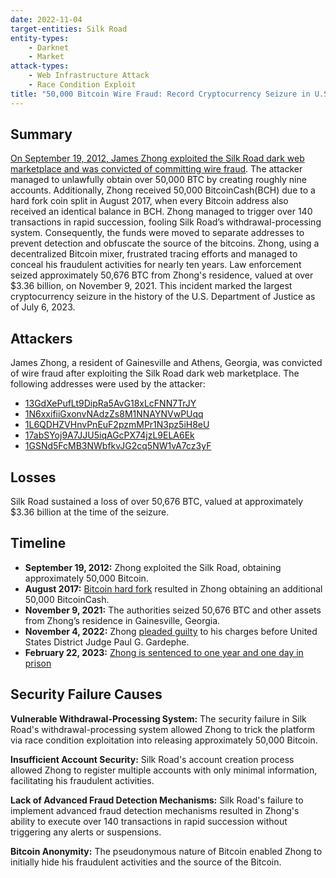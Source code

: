 ```yaml
---
date: 2022-11-04
target-entities: Silk Road 
entity-types: 
    - Darknet
    - Market
attack-types: 
    - Web Infrastructure Attack
    - Race Condition Exploit
title: "50,000 Bitcoin Wire Fraud: Record Cryptocurrency Seizure in U.S. History"
---
```


## Summary

[On September 19, 2012, James Zhong exploited the Silk Road dark web marketplace and was convicted of committing wire fraud](https://www.justice.gov/usao-sdny/pr/us-attorney-announces-historic-336-billion-cryptocurrency-seizure-and-conviction). The attacker managed to unlawfully obtain over 50,000 BTC by creating roughly nine accounts. Additionally, Zhong received 50,000 BitcoinCash(BCH) due to a hard fork coin split in August 2017, when every Bitcoin address also received an identical balance in BCH. Zhong managed to trigger over 140 transactions in rapid succession, fooling Silk Road’s withdrawal-processing system. Consequently, the funds were moved to separate addresses to prevent detection and obfuscate the source of the bitcoins. Zhong, using a decentralized Bitcoin mixer, frustrated tracing efforts and managed to conceal his fraudulent activities for nearly ten years. Law enforcement seized approximately 50,676 BTC from Zhong's residence, valued at over $3.36 billion, on November 9, 2021. This incident marked the largest cryptocurrency seizure in the history of the U.S. Department of Justice as of July 6, 2023.

## Attackers

James Zhong, a resident of Gainesville and Athens, Georgia, was convicted of wire fraud after exploiting the Silk Road dark web marketplace. The following addresses were used by the attacker:
- [13GdXePufLt9DipRa5AvG18xLcFNN7TrJY](https://www.blockchain.com/explorer/addresses/btc/13GdXePufLt9DipRa5AvG18xLcFNN7TrJY)
- [1N6xxifiiGxonvNAdzZs8M1NNAYNVwPUqq](https://www.blockchain.com/explorer/addresses/BTC/1N6xxifiiGxonvNAdzZs8M1NNAYNVwPUqq)
- [1L6QDHZVHnvPnEuF2pzmMPr1N3pz5iH8eU](https://www.blockchain.com/explorer/addresses/btc/1L6QDHZVHnvPnEuF2pzmMPr1N3pz5iH8eU)
- [17abSYoj9A7JJU5iqAGcPX74jzL9ELA6Ek](https://www.blockchain.com/explorer/addresses/btc/17abSYoj9A7JJU5iqAGcPX74jzL9ELA6Ek)
- [1GSNd5FcMB3NWbfkvJG2cq5NW1vA7cz3yF](https://www.blockchain.com/explorer/addresses/btc/1GSNd5FcMB3NWbfkvJG2cq5NW1vA7cz3yF)

## Losses

Silk Road sustained a loss of over 50,676 BTC, valued at approximately $3.36 billion at the time of the seizure. 

## Timeline

- **September 19, 2012:** Zhong exploited the Silk Road, obtaining approximately 50,000 Bitcoin.
- **August 2017:** [Bitcoin hard fork](https://www.investopedia.com/news/all-about-bitcoin-cash-hard-fork/) resulted in Zhong obtaining an additional 50,000 BitcoinCash.
- **November 9, 2021:** The authorities seized 50,676 BTC and other assets from Zhong’s residence in Gainesville, Georgia.
- **November 4, 2022:** Zhong [pleaded guilty](https://www.malwarebytes.com/blog/news/2022/11/silk-road-mega-thief-james-zhong-pleads-guilty) to his charges before United States District Judge Paul G. Gardephe.
- **February 22, 2023:** [Zhong is sentenced to one year and one day in prison](https://www.justice.gov/usao-sdny/pr/silk-road-dark-web-fraud-defendant-sentenced-following-seizure-and-forfeiture-over-34)

## Security Failure Causes

**Vulnerable Withdrawal-Processing System:** The security failure in Silk Road's withdrawal-processing system allowed Zhong to trick the platform via race condition exploitation into releasing approximately 50,000 Bitcoin.

**Insufficient Account Security:** Silk Road's account creation process allowed Zhong to register multiple accounts with only minimal information, facilitating his fraudulent activities. 

**Lack of Advanced Fraud Detection Mechanisms:** Silk Road's failure to implement advanced fraud detection mechanisms resulted in Zhong's ability to execute over 140 transactions in rapid succession without triggering any alerts or suspensions.

**Bitcoin Anonymity:** The pseudonymous nature of Bitcoin enabled Zhong to initially hide his fraudulent activities and the source of the Bitcoin.
